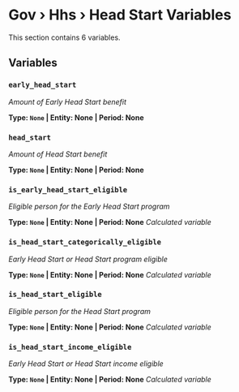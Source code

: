 # Gov › Hhs › Head Start Variables

This section contains 6 variables.

## Variables

### `early_head_start`
*Amount of Early Head Start benefit*

**Type: `None` | Entity: None | Period: None**

### `head_start`
*Amount of Head Start benefit*

**Type: `None` | Entity: None | Period: None**

### `is_early_head_start_eligible`
*Eligible person for the Early Head Start program*

**Type: `None` | Entity: None | Period: None**
*Calculated variable*

### `is_head_start_categorically_eligible`
*Early Head Start or Head Start program eligible*

**Type: `None` | Entity: None | Period: None**
*Calculated variable*

### `is_head_start_eligible`
*Eligible person for the Head Start program*

**Type: `None` | Entity: None | Period: None**
*Calculated variable*

### `is_head_start_income_eligible`
*Early Head Start or Head Start income eligible*

**Type: `None` | Entity: None | Period: None**
*Calculated variable*
